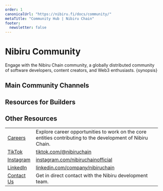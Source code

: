 ```yaml
---
order: 1
canonicalUrl: "https://nibiru.fi/docs/community/"
metaTitle: "Community Hub | Nibiru Chain"
footer:
  newsletter: false
---
```


# Nibiru Community

Engage with the Nibiru Chain community, a globally distributed community of software developers, content creators, and Web3 enthusiasts. {synopsis}

## Main Community Channels

<template>
  <DocCards :boxes="boxesSocials" />
</template>

<script>
const boxesSocials = [
  { id: 1, title: "Brand Kit", href: "https://nibiru.fi/brand",
    text: `Official creative assets for Nibiru Chain's brand identity.`},
  { id: 2, title: "Twitter / X", href: "https://twitter.com/NibiruChain",
    text: `Official announcements, Ask Me Anything (AMAs) sessions, and upcoming news/releases.` },
  { id: 3, title: "Blog", href: "https://nibiru.fi/blog/",
    text: `Official Nibiru blog.`},
  { id: 4, title: "YouTube", href: "https://www.youtube.com/@nibiruchain",
    text: `Level up your knowledge with Nibiru's library of video and audio content.`},
  { id: 5, title: "Discord", href: "https://discord.gg/nibirufi",
    text: `Chat with core contributors, developers, and community members.`},
  { id: 6, title: "Telegram", href: "https://t.me/NibiruChain",
    text: `Official Nibiru Telegram chat.`},
]
const boxesBuilders = [
  { id: 1, title: "Developer Hub", href: "https://nibiru.fi/docs/dev/",
    text: `Everything you need to build on Nibiru. Your go-to hub to develop smart contracts applications for the decentralized web.`},
  { id: 7, title: "Codebase (GitHub)", href: "https://github.com/NibiruChain",
    text: `Source code of the Nibiru blockchain, smart contracts, tools, and SDKs (Rust, TypeScript, Golang, Python).`},
  { id: 2, title: "Blog (For Devs)", href: "https://nibiru.fi/blog/tags/for%20devs",
    text: `Developer-focused tutorials and blog content on Nibiru and all things
Web3.`},
  { id: 3, title: "Hackathons", href: "https://t.me/nibiruhackathon",
    text: `Nibiru hackathons give ambitious founders and developers a platform to collaborate with other buidlers and bring innovative ideas to life. `},
  { id: 4, title: "Requests for Protocols (RFPs)", href: "https://nibiru.notion.site/9365f31b339f4ce69ac25d88dd519690?v=f3483f760045490bb463a75ac091dad5&pvs=4",
    text: `Thorough specifications outlining desired Web3 initiatives and applications in the Nibiru Ecosystem.`},
  { id: 5, title: "Nibiru Grants", href: "https://nibiru.fi/ecosystem/grants",
    text: `We welcome skilled developers passionate about enriching the Nibiru ecosystem to apply. Successful candidates may earn milestone-based rewards in addition to accelerator-like support for engineering, fundraising, and marketing.`},
]
export default {
  name: "CommunityCards",
  data() {
    return { boxesSocials, boxesBuilders } 
  }
}
</script>

## Resources for Builders

<template>
  <DocCards :boxes="boxesBuilders" />
</template>

## Other Resources

| | |
| --- | --- |
| [Careers](https://jobs.lever.co/nibiru) | Explore career opportunities to work on the core entities contributing to the development of Nibiru Chain. |
| [TikTok](https://www.tiktok.com/@nibiruchain) | [tiktok.com/@nibiruchain](https://www.tiktok.com/@nibiruchain) |
| [Instagram](https://www.instagram.com/nibiruchainofficial) | [instagram.com/nibiruchainofficial](https://www.instagram.com/nibiruchainofficial) |
| [LinkedIn](https://www.linkedin.com/company/nibiruchain) | [linkedin.com/company/nibiruchain](https://www.linkedin.com/company/nibiruchain) |
| [Contact Us](https://docs.google.com/forms/d/e/1FAIpQLSfstYs9Gkvcw3yW7ivYHP1rPV3ifCCCHsvwOWSN3tNBhjpwkA/viewform) | Get in direct contact with the Nibiru development team. |

